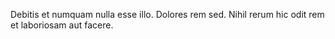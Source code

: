 Debitis et numquam nulla esse illo.
Dolores rem sed.
Nihil rerum hic odit rem et laboriosam aut facere.
